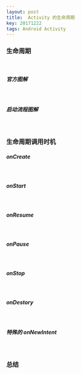 ```yaml
---
layout: post
title:  Activity 的生命周期
key: 20171222
tags: Android Activity
---
```


### <i class="fa fa-rebel fa-1x" aria-hidden="true"></i>  生命周期
&nbsp;&nbsp;&nbsp;&nbsp;&nbsp;&nbsp;&nbsp;&nbsp;
##### <i class="fa fa-star" aria-hidden="true"></i> 官方图解
&nbsp;&nbsp;&nbsp;&nbsp;&nbsp;&nbsp;&nbsp;&nbsp;
##### <i class="fa fa-star" aria-hidden="true"></i> 启动流程图解
&nbsp;&nbsp;&nbsp;&nbsp;&nbsp;&nbsp;&nbsp;&nbsp;

### <i class="fa fa-rebel fa-1x" aria-hidden="true"></i> 生命周期调用时机
##### <i class="fa fa-star" aria-hidden="true"></i> onCreate
&nbsp;&nbsp;&nbsp;&nbsp;&nbsp;&nbsp;&nbsp;&nbsp;
##### <i class="fa fa-star" aria-hidden="true"></i> onStart
&nbsp;&nbsp;&nbsp;&nbsp;&nbsp;&nbsp;&nbsp;&nbsp;
##### <i class="fa fa-star" aria-hidden="true"></i> onResume
&nbsp;&nbsp;&nbsp;&nbsp;&nbsp;&nbsp;&nbsp;&nbsp;
##### <i class="fa fa-star" aria-hidden="true"></i> onPause
&nbsp;&nbsp;&nbsp;&nbsp;&nbsp;&nbsp;&nbsp;&nbsp;
##### <i class="fa fa-star" aria-hidden="true"></i> onStop
&nbsp;&nbsp;&nbsp;&nbsp;&nbsp;&nbsp;&nbsp;&nbsp;
##### <i class="fa fa-star" aria-hidden="true"></i> onDestory
&nbsp;&nbsp;&nbsp;&nbsp;&nbsp;&nbsp;&nbsp;&nbsp;
##### <i class="fa fa-star" aria-hidden="true"></i> 特殊的 onNewIntent
&nbsp;&nbsp;&nbsp;&nbsp;&nbsp;&nbsp;&nbsp;&nbsp;
### <i class="fa fa-rebel fa-1x" aria-hidden="true"></i> 总结

